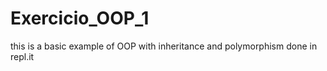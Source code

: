 # Exercicio_OOP_1

this is a basic example of OOP with inheritance and polymorphism done in repl.it
